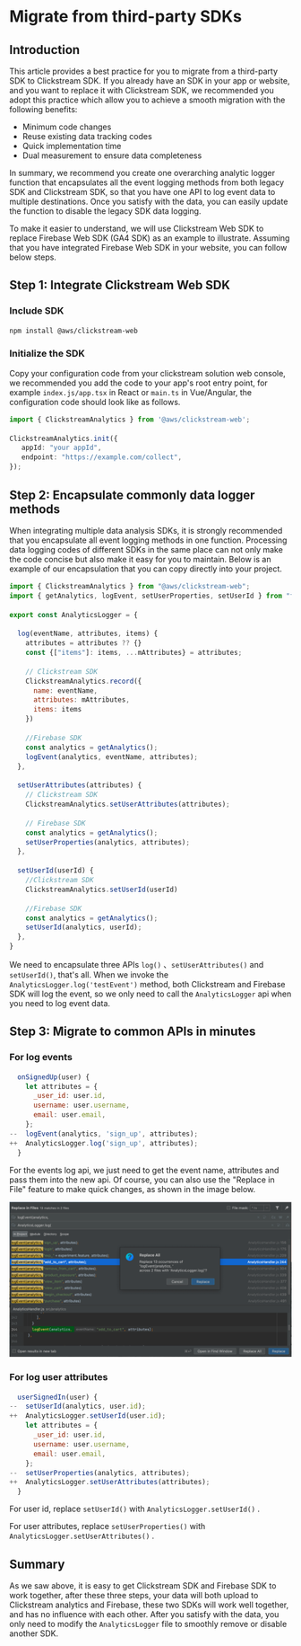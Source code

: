 # Migrate from third-party SDKs

## Introduction

This article provides a best practice for you to migrate from a third-party SDK to Clickstream SDK. If you already have an SDK in your app or website, and you want to replace it with Clickstream SDK, we recommended you adopt this practice which allow you to achieve a smooth migration with the following benefits:

* Minimum code changes
* Reuse existing data tracking codes
* Quick implementation time
* Dual measurement to ensure data completeness

In summary, we recommend you create one overarching analytic logger function that encapsulates all the event logging methods from both legacy SDK and Clickstream SDK, so that you have one API to log event data to multiple destinations. Once you satisfy with the data, you can easily update the function to disable the legacy SDK data logging.

To make it easier to understand, we will use Clickstream Web SDK to replace Firebase Web SDK (GA4 SDK) as an example to illustrate. Assuming that you have integrated Firebase Web SDK in your website, you can follow below steps.

## Step 1: Integrate Clickstream Web SDK

### Include SDK

```bash
npm install @aws/clickstream-web
```

### Initialize the SDK

Copy your configuration code from your clickstream solution web console, we recommended you add the code to your app's root entry point, for example `index.js/app.tsx` in React or `main.ts` in Vue/Angular, the configuration code should look like as follows.

```typescript
import { ClickstreamAnalytics } from '@aws/clickstream-web';

ClickstreamAnalytics.init({
   appId: "your appId",
   endpoint: "https://example.com/collect",
});
```

## Step 2: Encapsulate commonly data logger methods

When integrating multiple data analysis SDKs, it is strongly recommended that you encapsulate all event logging methods in one function. Processing data logging codes of different SDKs in the same place can not only make the code concise but also make it easy for you to maintain. Below is an example of our encapsulation that you can copy directly into your project.

```javascript
import { ClickstreamAnalytics } from "@aws/clickstream-web";
import { getAnalytics, logEvent, setUserProperties, setUserId } from "firebase/analytics";

export const AnalyticsLogger = {

  log(eventName, attributes, items) {
    attributes = attributes ?? {}
    const {["items"]: items, ...mAttributes} = attributes;
    
    // Clickstream SDK
    ClickstreamAnalytics.record({
      name: eventName,
      attributes: mAttributes,
      items: items
    })

    //Firebase SDK
    const analytics = getAnalytics();
    logEvent(analytics, eventName, attributes);
  },

  setUserAttributes(attributes) {
    // Clickstream SDK
    ClickstreamAnalytics.setUserAttributes(attributes);

    // Firebase SDK
    const analytics = getAnalytics();
    setUserProperties(analytics, attributes);
  },

  setUserId(userId) {
    //Clickstream SDK
    ClickstreamAnalytics.setUserId(userId)

    //Firebase SDK
    const analytics = getAnalytics();
    setUserId(analytics, userId);
  },
}
```

We need to encapsulate three APIs `log()` 、`setUserAttributes()` and `setUserId()`, that's all. When we invoke the `AnalyticsLogger.log('testEvent')`  method, both Clickstream and Firebase SDK will log the event, so we only need to call the `AnalyticsLogger` api when you need to log event data.

## Step 3: Migrate to common APIs in minutes

### For log events

```javascript
  onSignedUp(user) {
    let attributes = {
      _user_id: user.id,
      username: user.username,
      email: user.email,
    };
--  logEvent(analytics, 'sign_up', attributes);
++  AnalyticsLogger.log('sign_up', attributes);
  }
```

For the events log api, we just need to get the event name, attributes and pass them into the new api. Of course, you can also use the "Replace in File" feature to make quick changes, as shown in the image below.

![replace_in_files](../images/sdk-manual/replace-in-file.png) 

### For log user attributes

```javascript
  userSignedIn(user) {
--  setUserId(analytics, user.id);
++  AnalyticsLogger.setUserId(user.id);
    let attributes = {
      _user_id: user.id,
      username: user.username,
      email: user.email,
    };
--  setUserProperties(analytics, attributes);
++  AnalyticsLogger.setUserAttributes(attributes);
  }
```

For user id, replace  `setUserId()` with `AnalyticsLogger.setUserId()` .

For user attributes, replace `setUserProperties()` with `AnalyticsLogger.setUserAttributes()` .

## Summary

As we saw above, it is easy to get Clickstream SDK and Firebase SDK to work together, after these three steps, your data will both upload to Clickstream analytics and Firebase, these two SDKs will work well together, and has no influence with each other. After you satisfy with the data, you only need to modify the `AnalyticsLogger` file to smoothly remove or disable another SDK.
